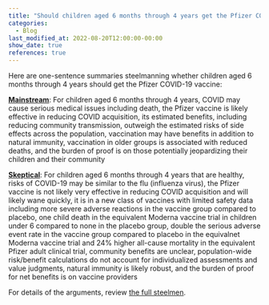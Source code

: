 ```yaml
---
title: "Should children aged 6 months through 4 years get the Pfizer COVID-19 vaccine?"
categories:
  - Blog
last_modified_at: 2022-08-20T12:00:00-00:00
show_date: true
references: true
---
```


Here are one-sentence summaries steelmanning whether children aged 6 months through 4 years should get the Pfizer COVID-19 vaccine:

[**Mainstream**](/topics/children_vaccine_covid19/#steelman-for-children-aged-6-months-through-4-years-covid-may-cause-serious-medical-issues-including-death-the-pfizer-vaccine-is-likely-effective-in-reducing-covid-acquisition-its-estimated-benefits-including-reducing-community-transmission-outweigh-the-estimated-risks-of-side-effects-across-the-population-vaccination-may-have-benefits-in-addition-to-natural-immunity-vaccination-in-older-groups-is-associated-with-reduced-deaths-and-the-burden-of-proof-is-on-those-potentially-jeopardizing-their-children-and-their-community): For children aged 6 months through 4 years, COVID may cause serious medical issues including death, the Pfizer vaccine is likely effective in reducing COVID acquisition, its estimated benefits, including reducing community transmission, outweigh the estimated risks of side effects across the population, vaccination may have benefits in addition to natural immunity, vaccination in older groups is associated with reduced deaths, and the burden of proof is on those potentially jeopardizing their children and their community

[**Skeptical**](/topics/children_vaccine_covid19/#response-for-children-aged-6-months-through-4-years-that-are-healthy-risks-of-covid-19-may-be-similar-to-the-flu-influenza-virus-the-pfizer-vaccine-is-not-likely-very-effective-in-reducing-covid-acquisition-and-will-likely-wane-quickly-it-is-in-a-new-class-of-vaccines-with-limited-safety-data-community-benefits-are-unclear-population-wide-riskbenefit-calculations-do-not-account-for-individualized-assessments-and-value-judgments-natural-immunity-is-likely-robust-and-the-burden-of-proof-for-net-benefits-is-on-vaccine-providers): For children aged 6 months through 4 years that are healthy, risks of COVID-19 may be similar to the flu (influenza virus), the Pfizer vaccine is not likely very effective in reducing COVID acquisition and will likely wane quickly, it is in a new class of vaccines with limited safety data including more severe adverse reactions in the vaccine group compared to placebo, one child death in the equivalent Moderna vaccine trial in children under 6 compared to none in the placebo group, double the serious adverse event rate in the vaccine group compared to placebo in the equivalnet Moderna vaccine trial and 24% higher all-cause mortality in the equivalent Pfizer adult clinical trial, community benefits are unclear, population-wide risk/benefit calculations do not account for individualized assessments and value judgments, natural immunity is likely robust, and the burden of proof for net benefits is on vaccine providers

For details of the arguments, review [the full steelmen](/topics/children_vaccine_covid19/).
